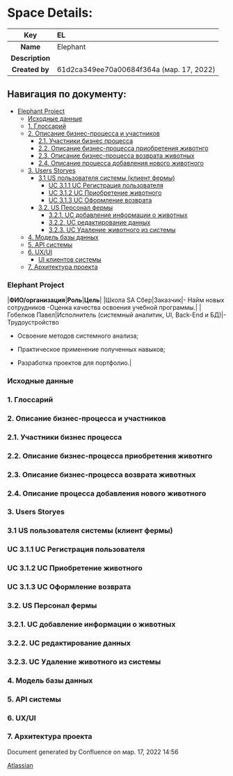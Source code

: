 ﻿# **Space Details:**

|**Key**|EL|
| :-: | :- |
|**Name**|Elephant|
|**Description**||
|**Created by**|61d2ca349ee70a00684f364a (мар. 17, 2022)|


## **Навигация по документу:**

  - [Elephant Project](#ElephantProject) 
    - [Исходные данные](#Исходныеданные)
    - [1. Глоссарий](#1.Глоссарий)
    - [2. Описание бизнес-процесса и участников](#2.Описаниебизнес-процессаиучастников) 
      - [2.1. Участники бизнес процесса](#2.1.Участникибизнеспроцесса)
      - [2.2. Описание бизнес-процесса приобретения животнго](#2.2.Описаниебизнес-процессаприобретенияживотнго)
      - [2.3. Описание бизнес-процесса возврата животных](#2.3.Описаниебизнес-процессавозвратаживотных)
      - [2.4. Описание процесса добавления нового животного](#2.4.Описаниепроцессадобавленияновогоживотного)
    - [3. Users Storyes](#3.UsersStoryes) 
      - [3.1 US пользователя системы (клиент фермы)](#3.1USпользователясистемы(клиентфермы)) 
        - [UC 3.1.1 UC Регистрация пользователя](#UC3.1.1Регистрацияпользователя)
        - [UC 3.1.2 UC Приобретение животного](#3.1.2.UCПриобретениеживотного)
        - [UC 3.1.3 UC Оформление возврата](#3.1.3UCОформлениевозврата)
      - [3.2. US Персонал фермы](#3.2.USПерсоналфермы) 
        - [3.2.1. UC добавление информации о животных](#3.2.1UCдобавлениеинформацииоживотных)
        - [3.2.2. UC редактирование данных](#3.2.2.UCредактированиеданных)
        - [3.2.3. UC Удаление животного из системы](#3.2.3.UCУдалениеживотногоизсистемы)
    - [4. Модель базы данных](#4.Модельбазыданных)
    - [5. API системы](#5.APIсистемы)
    - [6. UX/UI](#6.UX/UI) 
      - [UI клиентов системы](#UIклиентовсистемы)
    - [7. Архитектура проекта](#7.Архитектурапроекта)

### **Elephant Project**  <a name="ElephantProject"></a>
|**ФИО/организация**|**Роль**|**Цель**|
|Школа SA Сбер|Заказчик|- Найм новых сотрудников -Оценка качества освоения учебной программы.|
|Гобелков Павел|Исполнитель (системный аналитик, UI, Back-End и БД)|- Трудоустройство

- Освоение методов системного анализа;

- Практическое применение полученных навыков;

- Разработка проектов для портфолио.|

### **Исходные данные** <a  name="Исходныеданные"></a>

### **1. Глоссарий** <a  name="1.Глоссарий"></a>

### **2. Описание бизнес-процесса и участников** <a  name="2.Описаниебизнес-процессаиучастников"></a>
### **2.1. Участники бизнес процесса** <a  name="2.1.Участникибизнеспроцесса"></a>
### **2.2. Описание бизнес-процесса приобретения животнго** <a  name="2.2.Описаниебизнес-процессаприобретенияживотнго"></a>
### **2.3. Описание бизнес-процесса возврата животных** <a  name="2.3.Описаниебизнес-процессавозвратаживотных"></a>
### **2.4. Описание процесса добавления нового животного** <a  name="2.4.Описаниепроцессадобавленияновогоживотного"></a>
### **3. Users Storyes** <a  name="3.UsersStoryes"></a>
### **3.1 US пользователя системы (клиент фермы)** <a  name="3.1USпользователясистемы(клиентфермы)"></a>
### **UC 3.1.1 UC Регистрация пользователя** <a  name="UC 3.1.1UCРегистрацияпользователя"></a>
### **UC 3.1.2 UC Приобретение животного** <a  name="UC 3.1.2UCПриобретениеживотного"></a>
### **UC 3.1.3 UC Оформление возврата** <a  name="UC 3.1.3UCОформлениевозврата"></a>
### **3.2. US Персонал фермы** <a  name="3.2.USПерсоналфермы"></a>
### **3.2.1. UC добавление информации о животных** <a  name="3.2.1.UCдобавлениеинформацииоживотных"></a>
### **3.2.2. UC редактирование данных** <a  name="3.2.2.UCредактированиеданных"></a>
### **3.2.3. UC Удаление животного из системы** <a  name="3.2.3.UCУдалениеживотногоизсистемы"></a>
### **4. Модель базы данных** <a  name="4.Модельбазыданных"></a>
### **5. API системы** <a  name="5.APIсистемы"></a>
### **6. UX/UI** <a  name="6.UX/UI"></a>
### **7. Архитектура проекта** <a  name="7.Архитектурапроекта"></a>

Document generated by Confluence on мар. 17, 2022 14:56

[Atlassian](http://www.atlassian.com/)

